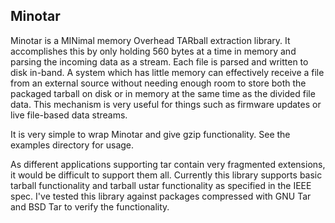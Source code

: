 ## Minotar
Minotar is a MINimal memory Overhead TARball extraction library.  It accomplishes this by only holding 560 bytes at a time in memory and parsing the incoming data as a stream.  Each file is parsed and written to disk in-band.  A system which has little memory can effectively receive a file from an external source without needing enough room to store both the packaged tarball on disk or in memory at the same time as the  divided file data.  This mechanism is very useful for things such as firmware updates or live file-based data streams.

It is very simple to wrap Minotar and give gzip functionality.  See the examples directory for usage.

As different applications supporting tar contain very fragmented extensions, it would be difficult to support them all.  Currently this library supports basic tarball functionality and tarball ustar functionality as specified in the IEEE spec.  I've tested this library against packages compressed with GNU Tar and BSD Tar to verify the functionality.
